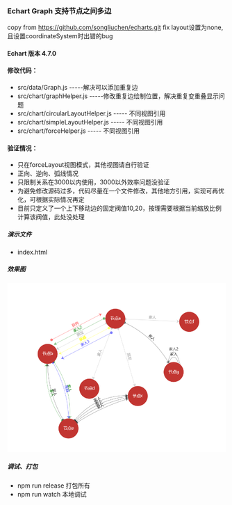 ### Echart Graph 支持节点之间多边
copy from https://github.com/songliuchen/echarts.git
fix layout设置为none,且设置coordinateSystem时出错的bug
#### Echart 版本 4.7.0
#### 修改代码：
- src/data/Graph.js  -----解决可以添加重复边
- src/chart/graphHelper.js -----修改重复边绘制位置，解决重复变重叠显示问题
- src/chart/circularLayoutHelper.js  ----- 不同视图引用
- src/chart/simpleLayoutHelper.js   ----- 不同视图引用
- src/chart/forceHelper.js   ----- 不同视图引用
#### 验证情况：
- 只在forceLayout视图模式，其他视图请自行验证
- 正向、逆向、弧线情况
- 只限制关系在3000以内使用，3000以外效率问题没验证
- 为避免修改源码过多，代码尽量在一个文件修改，其他地方引用，实现可再优化，可根据实际情况再定
- 目前只定义了一个上下移动边的固定阀值10,20，按理需要根据当前缩放比例计算该阀值，此处没处理
##### 演示文件
- index.html

##### 效果图
![效果图](demo.png)

##### 调试、打包
- npm run release 打包所有
- npm run watch 本地调试
